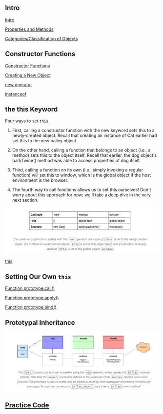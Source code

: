 ## Intro

<a href='https://youtu.be/ZkmB9xKYrVg' target='_blank'>Intro</a>

<a href='https://youtu.be/2qGt43Ia4qk' target='_blank'>Properties and Methods</a>

<a href='https://youtu.be/pZAL0144Sb4' target='_blank'>Categories/Classification of Objects</a>

## Constructor Functions

<a href='https://youtu.be/7XpQpOnkCSk' target='_blank'>Constructor Functions</a>

<a href='https://github.com/udacity/OOJS-screencasts/blob/master/L3-objects-and-classes/11-comparing-objects.js' target='_blank'>Creating a New Object</a>

<a href='https://developer.mozilla.org/en-US/docs/Web/JavaScript/Reference/Operators/new' target='_blank'>new operator</a>

<a href='https://developer.mozilla.org/en-US/docs/Web/JavaScript/Reference/Operators/instanceof' target='_blank'>instanceof</a>

## the this Keyword

Four ways to set `this`

1. First, calling a constructor function with the new keyword sets this to a newly-created object. Recall that creating an instance of Cat earlier had set this to the new bailey object.

2. On the other hand, calling a function that belongs to an object (i.e., a method) sets this to the object itself. Recall that earlier, the dog object's barkTwice() method was able to access properties of dog itself.

3. Third, calling a function on its own (i.e., simply invoking a regular function) will set this to window, which is the global object if the host environment is the browser.

4. The fourth way to call functions allows us to set this ourselves! Don't worry about this approach for now; we'll take a deep dive in the very next section.

![Calling This](https://github.com/budostylz/The-Art-of-JavaScript/blob/master/Object%20Oriented%20JavaScript/Objects%20in%20Depth/callingThis.PNG "Calling This")

<a href='https://developer.mozilla.org/en-US/docs/Web/JavaScript/Reference/Operators/this' target='_blank'>this</a>

## Setting Our Own `this`

<a href='https://developer.mozilla.org/en-US/docs/Web/JavaScript/Reference/Global_Objects/Function/call' target='_blank'>Function.prototype.call()</a>

<a href='https://developer.mozilla.org/en-US/docs/Web/JavaScript/Reference/Global_Objects/Function/apply' target='_blank'>Function.prototype.apply()</a>

<a href='https://developer.mozilla.org/en-US/docs/Web/JavaScript/Reference/Global_Objects/Function/bind' target='_blank'>Function.prototype.bind()</a>

## Prototypal Inheritance

![Prototypal Inheritance](https://github.com/budostylz/The-Art-of-JavaScript/blob/master/Object%20Oriented%20JavaScript/Objects%20in%20Depth/prototype.PNG "Prototypal Inheritance")


























## <a href='https://github.com/budostylz/The-Art-of-JavaScript/blob/master/Object%20Oriented%20JavaScript/Objects%20in%20Depth/practice.js' target='_blank'>Practice Code</a>






































